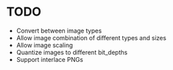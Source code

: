 # TODO

- Convert between image types
- Allow image combination of different types and sizes
- Allow image scaling
- Quantize images to different bit_depths
- Support interlace PNGs
